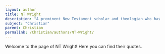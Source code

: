 ```yaml
---
layout: author
title: NT Wright
description: "A prominent New Testament scholar and theologian who has written extensively on the life of Jesus and the resurrection, and is known for his books like 'Simply Jesus'."
subject: "Christian"
parent: Christian
permalink: /Christian/authors/NT-Wright/
---
```


Welcome to the page of NT Wright! Here you can find their quotes.
